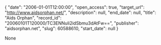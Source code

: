 {
  "date": "2006-01-01T12:00:00", 
  "open_access": true, 
  "target_url": "http://www.aidsorphan.net/", 
  "description": null, 
  "end_date": null, 
  "title": "Aids Orphan", 
  "record_id": "20060101T120000/TC3ENNuli2idSbmu3dAtFw==", 
  "publisher": "aidsorphan.net", 
  "slug": 60588610, 
  "start_date": null
}

None